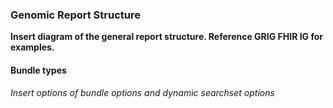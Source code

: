 
### Genomic Report Structure

**Insert diagram of the general report structure. Reference GRIG FHIR IG for examples.**

#### Bundle types
*Insert options of bundle options and dynamic searchset options*

